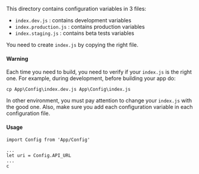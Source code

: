 This directory contains configuration variables in 3 files:
- `index.dev.js` : contains development variables
- `index.production.js` : contains production variables
- `index.staging.js` : contains beta tests variables

You need to create `index.js` by copying the right file.

#### Warning
Each time you need to build, you need to verify if your `index.js` is the right one.
For example, during development, before building your app do:
```
cp App\Config\index.dev.js App\Config\index.js
```
In other environment, you must pay attention to change your `index.js` with the good one.
Also, make sure you add each configuration variable in each configuration file.

#### Usage
```
import Config from 'App/Config'

...
let uri = Config.API_URL
...
c
```
